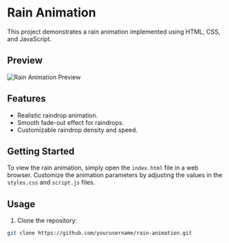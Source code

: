# Rain Animation

This project demonstrates a rain animation implemented using HTML, CSS, and JavaScript.

## Preview

![Rain Animation Preview](preview.gif)

## Features

- Realistic raindrop animation.
- Smooth fade-out effect for raindrops.
- Customizable raindrop density and speed.

## Getting Started

To view the rain animation, simply open the `index.html` file in a web browser. Customize the animation parameters by adjusting the values in the `styles.css` and `script.js` files.

## Usage

1. Clone the repository:

```bash
git clone https://github.com/yourusername/rain-animation.git
